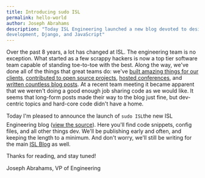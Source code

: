 ```yaml
---
title: Introducing sudo ISL
permalink: hello-world
author: Joseph Abrahams
description: "Today ISL Engineering launched a new blog devoted to design,
development, Django, and JavaScript"
---
```


Over the past 8 years, a lot has changed at ISL. The engineering team is no exception. What started as a few scrappy hackers is now a top tier software team capable of standing toe-to-toe with the best. Along the way, we've done all of the things that great teams do: we've [built amazing things for our clients](https://isl.co/case-studies/), [contributed to open source projects](https://github.com/istrategylabs), [hosted conferences](http://contrarycon.com/), and [written countless blog posts](https://isl.co/blog/). At a recent team meeting it became apparent that we weren't doing a good enough job sharing code as we would like. It seems that long-form posts made their way to the blog just fine, but dev-centric topics and hard-core code didn't have a home.

Today I'm pleased to announce the launch of `sudo ISL`&#151;the new ISL Engineering blog ([view the source](https://github.com/istrategylabs/sudo)). Here you'll find code snippets, config files, and all other things dev. We'll be publishing early and often, and keeping the length to a minimum. And don't worry, we'll still be writing for the main [ISL Blog](https://isl.co/blog/) as well.

Thanks for reading, and stay tuned!

&#151;Joseph Abrahams, VP of Engineering
